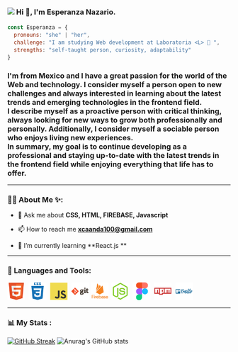 ### <img src="https://media.giphy.com//cartoon-3d-astronaut-VOgpnDOAddaN0zr9UE/giphy.gif" width="50"> Hi 👋, I'm Esperanza Nazario. 

```javascript
const Esperanza = {
  pronouns: "she" | "her",
  challenge: "I am studying Web development at Laboratoria <L> 💛 ",
  strengths: "self-taught person, curiosity, adaptability"
}
```


<div id="header" aling="center">
      <h3 aling="center"> I'm from Mexico and I have a great passion for the world of the Web and technology. I consider myself a person open to new challenges and always interested in learning about the latest trends and emerging technologies in the frontend field.
<br>
        I describe myself as a proactive person with critical thinking, always looking for new ways to grow both professionally and personally. Additionally, I consider myself a sociable person who enjoys living new experiences.
<br>    
        In summary, my goal is to continue developing as a professional and staying up-to-date with the latest trends in the frontend field while enjoying everything that life has to offer.</h3>
</div>


 ---

### 👨‍💻 About Me ✨:
- 💬 Ask me about **CSS, HTML, FIREBASE, Javascript**

- 📫 How to reach me **xcaanda100@gmail.com**

- 🌱 I’m currently learning **React.js **

 ---

 <h3>🔨 Languages and Tools:</h3>
 <div>
   <img src="https://github.com/devicons/devicon/blob/master/icons/html5/html5-original.svg" title="HTML5" alt="HTML" width="40" height="40"/>&nbsp;
   <img src="https://github.com/devicons/devicon/blob/master/icons/css3/css3-plain-wordmark.svg"  title="CSS3" alt="CSS" width="40" height="40"/>&nbsp;
   <img src="https://github.com/devicons/devicon/blob/master/icons/javascript/javascript-original.svg" title="JavaScript" alt="JavaScript" width="40"  height="40"/>&nbsp;
   <img src="https://github.com/devicons/devicon/blob/master/icons/git/git-original-wordmark.svg" title="Git" **alt="Git" width="40" height="40"/>
   <img  src="https://github.com/devicons/devicon/blob/master/icons/firebase/firebase-plain-wordmark.svg" title="firebasi" **alt="firebase" width="40" height="40"/>&nbsp;
   <img  src="https://github.com/devicons/devicon/blob/master/icons/nodejs/nodejs-original.svg" title="nodejs" **alt="nodejs" width="40" height="40"/>&nbsp;
   <img  src="https://github.com/devicons/devicon/blob/master/icons/figma/figma-original.svg" title="figma" **alt="figma" width="40" height="40"/>&nbsp;
   <img  src="https://github.com/devicons/devicon/blob/master/icons/npm/npm-original-wordmark.svg" title="npm" **alt="npm" width="40" height="40"/>&nbsp;
   <img  src="https://github.com/devicons/devicon/blob/master/icons/trello/trello-plain-wordmark.svg" title="trello" **alt="trello" width="40" height="40"/>&nbsp;
         
 ---
 
  ### 📊 My Stats :
  [![GitHub Streak](https://streak-stats.demolab.com?user=Esperaanza&theme=gruvbox&hide_border=true)](https://git.io/streak-stats)
 ![Anurag's GitHub stats](https://github-readme-stats.vercel.app/api?username=Esperaanza&show_icons=true&theme=gruvbox)

